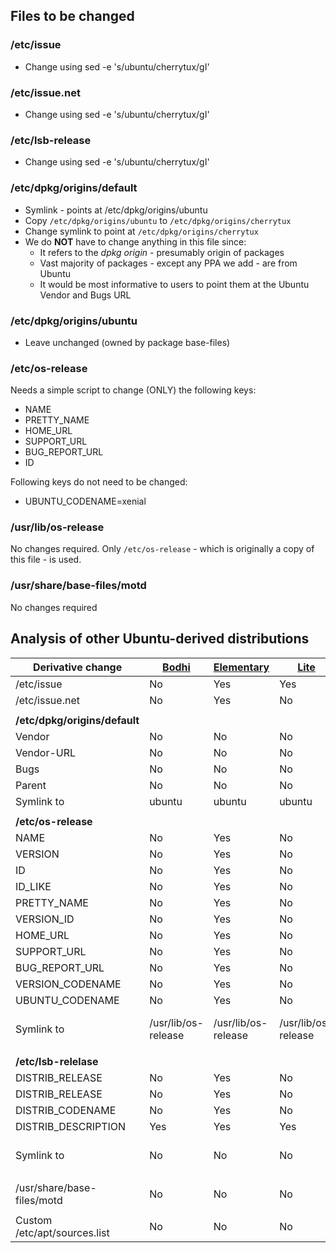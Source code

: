 ## Files to be changed
### /etc/issue
* Change using sed -e 's/ubuntu/cherrytux/gI'

### /etc/issue.net
* Change using sed -e 's/ubuntu/cherrytux/gI'

### /etc/lsb-release
* Change using sed -e 's/ubuntu/cherrytux/gI'

### /etc/dpkg/origins/default
* Symlink - points at /etc/dpkg/origins/ubuntu
* Copy ```/etc/dpkg/origins/ubuntu``` to ```/etc/dpkg/origins/cherrytux```
* Change symlink to point at ```/etc/dpkg/origins/cherrytux```
* We do **NOT** have to change anything in this file since:
    * It refers to the *dpkg origin* - presumably origin of packages
    * Vast majority of packages - except any PPA we add - are from Ubuntu
    * It would be most informative to users to point them at the Ubuntu Vendor and Bugs URL

### /etc/dpkg/origins/ubuntu
* Leave unchanged (owned by package base-files)

### /etc/os-release
Needs a simple script to change (ONLY) the following keys:

* NAME
* PRETTY_NAME
* HOME_URL
* SUPPORT_URL
* BUG_REPORT_URL
* ID

Following keys do not need to be changed:

* UBUNTU_CODENAME=xenial

### /usr/lib/os-release
No changes required. Only ```/etc/os-release``` - which is originally a copy of this file - is used.

### /usr/share/base-files/motd
No changes required

## Analysis of other Ubuntu-derived distributions

| Derivative change | [Bodhi](http://www.bodhilinux.com/) | [Elementary](https://elementary.io/) | [Lite](https://www.linuxliteos.com/) | [Mint](https://linuxmint.com/) | [Peppermint](https://peppermintos.com/) | [Trisquel](https://trisquel.info/) | [Pop! OS](https://system76.com/pop)
| ----------------- | --------- | -------------- | -------- | -------- | ------------ | ---------- | --------- |
| /etc/issue | No | Yes | Yes | Yes | Yes | Yes | Yes |
| /etc/issue.net | No | Yes | No | Yes | Yes | Yes | Yes |
|  |  |  |  |  |  |  |  |
| **/etc/dpkg/origins/default** |  |  |  |  |  |  |  |
| Vendor | No | No | No | No | No | Yes | No |
| Vendor-URL | No | No | No | No | No | Yes | No |
| Bugs | No | No | No | No | No | Yes | No |
| Parent | No | No | No | No | No | Yes | No |
| Symlink to | ubuntu | ubuntu | ubuntu | ubuntu | ubuntu | trisquel | pop-os |
|  |  |  |  |  |  |  |  |
| **/etc/os-release** |  |  |  |  |  |  |  |
| NAME | No | Yes | No | Yes | Yes | Yes | Yes |
| VERSION | No | Yes | No | Yes | Yes | Yes | No |
| ID | No | Yes | No | Yes | Yes | Yes | No |
| ID_LIKE | No | Yes | No | Yes | No | No | No |
| PRETTY_NAME | No | Yes | No | Yes | Yes | Yes | Yes |
| VERSION_ID | No | Yes | No | Yes | Yes | Yes | No |
| HOME_URL | No | Yes | No | Yes | Yes | Yes | Yes |
| SUPPORT_URL | No | Yes | No | Yes | Yes | Yes | Yes |
| BUG_REPORT_URL | No | Yes | No | Yes | Yes | Yes | Yes |
| VERSION_CODENAME | No | Yes | No | Yes | Yes |  | No |
| UBUNTU_CODENAME | No | Yes | No | No | No | Missing | No |
| Symlink to | /usr/lib/os-release | /usr/lib/os-release | /usr/lib/os-release | /usr/lib/os-release | /usr/lib/os-release | No | pop-os/os-release |
|  |  |  |  |  |  |  |  |
| **/etc/lsb-relelase**  |  |  |  |  |  |  |  |
| DISTRIB_RELEASE  | No | Yes | No | Yes | Yes | Yes | No |
| DISTRIB_RELEASE | No | Yes | No | Yes | Yes | Yes | No |
| DISTRIB_CODENAME | No | Yes | No | Yes | No | Yes | No |
| DISTRIB_DESCRIPTION | Yes | Yes | Yes | Yes | Yes | Yes | Yes |
| Symlink to | No | No | No | No | No | No | /etc/pop-os/lsb-release |
|  |  |  |  |  |  |  |  |
| /usr/share/base-files/motd | No | No | No | No | No | No | No |
|  |  |  |  |  |  |  |  |
| Custom /etc/apt/sources.list | No | No | No |  | No | Yes | No |

